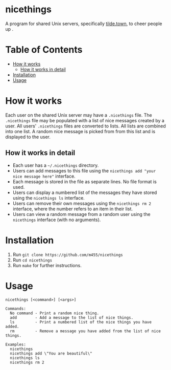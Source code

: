 # nicethings

A program for shared Unix servers, specifically [tilde.town](https://tilde.town), to cheer people up .

# Table of Contents
<!-- markdown-toc start - Don't edit this section. Run M-x markdown-toc-refresh-toc -->
- [How it works](#how-it-works)
    - [How it works in detail](#how-it-works-in-detail)
- [Installation](#installation)
- [Usage](#usage)
<!-- markdown-toc end -->

# How it works

Each user on the shared Unix server may have a `.nicethings` file. The
`.nicethings` file may be populated with a list of nice messages
created by a user. All users' `.nicethings` files are converted to
lists. All lists are combined into one list. A random nice message is
picked from from this list and is displayed to the user.

## How it works in detail

* Each user has a `~/.nicethings` directory.
* Users can add messages to this file using the `nicethings add "your nice message here"` interface.
* Each message is stored in the file as separate lines. No file format is used.
* Users can display a numbered list of the messages they have stored using the `nicethings ls` interface.
* Users can remove their own messages using the `nicethings rm 2` interface, where the number refers to an item in their list.
* Users can view a random message from a random user using the `nicethings` interface (with no arguments).

# Installation

1. Run `git clone https://github.com/m455/nicethings`
2. Run `cd nicethings`
3. Run `make` for further instructions.

# Usage

```
nicethings [<command>] [<args>]

Commands:
  No command - Print a random nice thing.
  add        - Add a message to the list of nice things.
  ls         - Print a numbered list of the nice things you have added.
  rm         - Remove a message you have added from the list of nice things.

Examples:
  nicethings
  nicethings add \"You are beautiful\"
  nicethings ls
  nicethings rm 2
```
